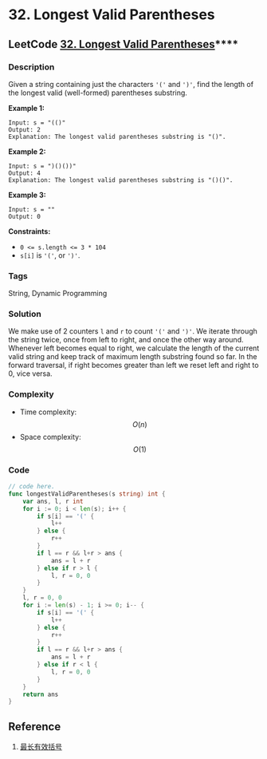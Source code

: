 # 32. Longest Valid Parentheses

## LeetCode [**32. Longest Valid Parentheses**](https://leetcode-cn.com/problems/longest-valid-parentheses/)\*\*\*\*

### Description

Given a string containing just the characters `'('` and `')'`, find the length of the longest valid \(well-formed\) parentheses substring.

**Example 1:**

```text
Input: s = "(()"
Output: 2
Explanation: The longest valid parentheses substring is "()".
```

**Example 2:**

```text
Input: s = ")()())"
Output: 4
Explanation: The longest valid parentheses substring is "()()".
```

**Example 3:**

```text
Input: s = ""
Output: 0
```

**Constraints:**

* `0 <= s.length <= 3 * 104`
* `s[i]` is `'('`, or `')'`.

### Tags

String, Dynamic Programming

### Solution

We make use of 2 counters `l` and `r` to count `'('` and `')'`. We iterate through the string twice, once from left to right, and once the other way around. Whenever left becomes equal to right, we calculate the length of the current valid string and keep track of maximum length substring found so far. In the forward traversal, if right becomes greater than left we reset left and right to 0, vice versa.

### Complexity

* Time complexity: $$O(n)$$
* Space complexity: $$O(1)$$

### Code

```go
// code here.
func longestValidParentheses(s string) int {
	var ans, l, r int
	for i := 0; i < len(s); i++ {
		if s[i] == '(' {
			l++
		} else {
			r++
		}
		if l == r && l+r > ans {
			ans = l + r
		} else if r > l {
			l, r = 0, 0
		}
	}
	l, r = 0, 0
	for i := len(s) - 1; i >= 0; i-- {
		if s[i] == '(' {
			l++
		} else {
			r++
		}
		if l == r && l+r > ans {
			ans = l + r
		} else if r < l {
			l, r = 0, 0
		}
	}
	return ans
}
```

## Reference

1. [最长有效括号](https://leetcode-cn.com/problems/longest-valid-parentheses/solution/zui-chang-you-xiao-gua-hao-by-leetcode-solution/)

